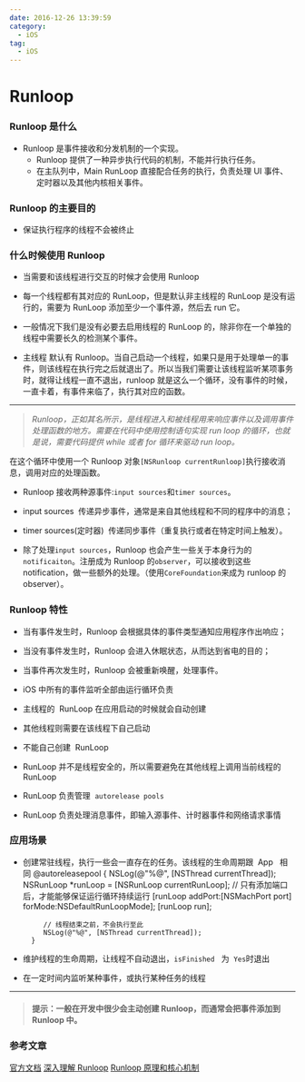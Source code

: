 ```yaml
---
date: 2016-12-26 13:39:59
category:
  - iOS
tag:
  - iOS
---
```


# Runloop

### Runloop 是什么

- Runloop 是事件接收和分发机制的一个实现。
  - Runloop 提供了一种异步执行代码的机制，不能并行执行任务。
  - 在主队列中，Main RunLoop 直接配合任务的执行，负责处理 UI 事件、定时器以及其他内核相关事件。

### Runloop 的主要目的

- 保证执行程序的线程不会被终止

### 什么时候使用 Runloop

- 当需要和该线程进行交互的时候才会使用 Runloop

- 每一个线程都有其对应的 RunLoop，但是默认非主线程的 RunLoop 是没有运行的，需要为 RunLoop 添加至少一个事件源，然后去 run 它。

- 一般情况下我们是没有必要去启用线程的 RunLoop 的，除非你在一个单独的线程中需要长久的检测某个事件。

- 主线程 默认有 Runloop。当自己启动一个线程，如果只是用于处理单一的事件，则该线程在执行完之后就退出了。所以当我们需要让该线程监听某项事务时，就得让线程一直不退出，runloop 就是这么一个循环，没有事件的时候，一直卡着，有事件来临了，执行其对应的函数。

---

> _Runloop，正如其名所示，是线程进入和被线程用来响应事件以及调用事件处理函数的地方。需要在代码中使用控制语句实现 run loop 的循环，也就是说，需要代码提供 while 或者 for 循环来驱动 run loop。_

在这个循环中使用一个 Runloop 对象`[NSRunloop currentRunloop]`执行接收消息，调用对应的处理函数。

- Runloop 接收两种源事件:`input sources`和`timer sources`。

- input sources  传递异步事件，通常是来自其他线程和不同的程序中的消息；

- timer sources(定时器)  传递同步事件（重复执行或者在特定时间上触发）。

- 除了处理`input sources`，Runloop 也会产生一些关于本身行为的`notificaiton`。注册成为 Runloop 的`observer`，可以接收到这些 notification，做一些额外的处理。（使用`CoreFoundation`来成为 runloop 的 observer）。

### Runloop 特性

- 当有事件发生时，Runloop 会根据具体的事件类型通知应用程序作出响应；

- 当没有事件发生时，Runloop 会进入休眠状态，从而达到省电的目的；

- 当事件再次发生时，Runloop 会被重新唤醒，处理事件。

- iOS 中所有的事件监听全部由运行循环负责
- 主线程的  RunLoop 在应用启动的时候就会自动创建
- 其他线程则需要在该线程下自己启动
- 不能自己创建  RunLoop
- RunLoop 并不是线程安全的，所以需要避免在其他线程上调用当前线程的 RunLoop
- RunLoop 负责管理  `autorelease pools`
- RunLoop 负责处理消息事件，即输入源事件、计时器事件和网络请求事情

### 应用场景

- 创建常驻线程，执行一些会一直存在的任务。该线程的生命周期跟  App
    相同
  @autoreleasepool {
  NSLog(@"%@", [NSThread currentThread]);
  NSRunLoop \*runLoop = [NSRunLoop currentRunLoop];
  // 只有添加端口后，才能能够保证运行循环持续运行
  [runLoop addPort:[NSMachPort port] forMode:NSDefaultRunLoopMode];
  [runLoop run];

           // 线程结束之前，不会执行至此
           NSLog(@"%@", [NSThread currentThread]);
        }

- 维护线程的生命周期，让线程不自动退出，`isFinished`
    为  `Yes`时退出
- 在一定时间内监听某种事件，或执行某种任务的线程

---

> #### 提示：一般在开发中很少会主动创建 Runloop，而通常会把事件添加到 Runloop 中。

### 参考文章
[官方文档](https://developer.apple.com/library/mac/documentation/Cocoa/Conceptual/Multithreading/RunLoopManagement/RunLoopManagement.html#//apple_ref/doc/uid/10000057i-CH16-SW23)
[深入理解 Runloop](http://blog.ibireme.com/2015/05/18/runloop/)
[Runloop 原理和核心机制](http://www.cnblogs.com/zy1987/p/4582466.html)

